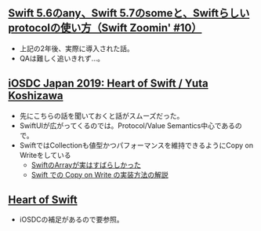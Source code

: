 ## [Swift 5\.6のany、Swift 5\.7のsomeと、Swiftらしいprotocolの使い方（Swift Zoomin' \#10）](https://www.youtube.com/watch?v=HygLwTRO-Zw)
- 上記の2年後、実際に導入された話。
- QAは難しく追いきれず…。

## [iOSDC Japan 2019: Heart of Swift / Yuta Koshizawa](https://www.youtube.com/watch?v=XySdL_Vahx0)
- 先にこちらの話を聞いておくと話がスムーズだった。
- SwiftUIが広がってくるのでは。Protocol/Value Semantics中心であるので。
- SwiftではCollectionも値型かつパフォーマンスを維持できるようにCopy on Writeをしている
    - [SwiftのArrayが実はすばらしかった](https://qiita.com/koher/items/47f444200d4e02b6414e)
    - [Swift での Copy on Write の実装方法の解説](https://qiita.com/omochimetaru/items/f32d81eaa4e9750293cd)

## [Heart of Swift](https://heart-of-swift.github.io/)
- iOSDCの補足があるので要参照。


